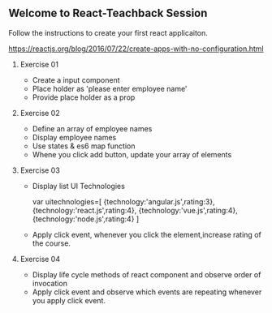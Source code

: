 ## Welcome to React-Teachback Session

Follow the instructions to create your first react applicaiton.

https://reactjs.org/blog/2016/07/22/create-apps-with-no-configuration.html


1. Exercise 01

	- Create a input component
	- Place holder as 'please enter employee name'
	- Provide place holder as a prop
 
 
2. Exercise 02
 
	- Define an array of employee names 
	- Display employee names
	- Use states & es6 map function
	- Whene you click add button, update your array of elements
	
	
3. Exercise 03

	- Display list UI Technologies
       
			 
		 var uitechnologies=[
		  {technology:'angular.js',rating:3},
		  {technology:'react.js',rating:4},
			{technology:'vue.js',rating:4},
		  {technology:'node.js',rating:4}
		 ]
			 
			 
			 
	- Apply click event, whenever you click the element,increase rating of the course.
	
 
 4. Exercise 04
 
	- Display life cycle methods of react component and observe order of invocation
	- Apply click event and observe which events are repeating whenever you apply click event.


